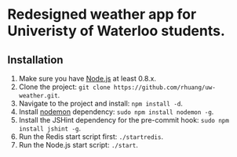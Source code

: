 Redesigned weather app for Univeristy of Waterloo students.
===========================================================

Installation
------------

1. Make sure you have [Node.js](http://nodejs.org/ "Node.js") at least 0.8.x.
1. Clone the project: `git clone https://github.com/rhuang/uw-weather.git`.  
2. Navigate to the project and install: `npm install -d`.  
3. Install [nodemon](https://github.com/remy/nodemon) dependency: `sudo npm install nodemon -g`.  
4. Install the JSHint dependency for the pre-commit hook: `sudo npm install jshint -g`.
5. Run the Redis start script first: `./startredis`.
6. Run the Node.js start script: `./start`.  
